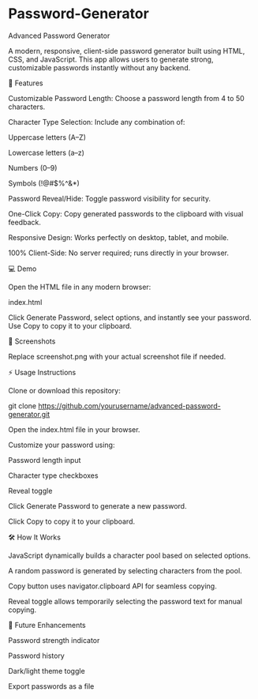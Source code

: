 # Password-Generator
Advanced Password Generator

A modern, responsive, client-side password generator built using HTML, CSS, and JavaScript. This app allows users to generate strong, customizable passwords instantly without any backend.

🚀 Features

Customizable Password Length: Choose a password length from 4 to 50 characters.

Character Type Selection: Include any combination of:

Uppercase letters (A–Z)

Lowercase letters (a–z)

Numbers (0–9)

Symbols (!@#$%^&*)

Password Reveal/Hide: Toggle password visibility for security.

One-Click Copy: Copy generated passwords to the clipboard with visual feedback.

Responsive Design: Works perfectly on desktop, tablet, and mobile.

100% Client-Side: No server required; runs directly in your browser.

💻 Demo

Open the HTML file in any modern browser:

index.html


Click Generate Password, select options, and instantly see your password. Use Copy to copy it to your clipboard.

🎨 Screenshots


Replace screenshot.png with your actual screenshot file if needed.

⚡ Usage Instructions

Clone or download this repository:

git clone https://github.com/yourusername/advanced-password-generator.git


Open the index.html file in your browser.

Customize your password using:

Password length input

Character type checkboxes

Reveal toggle

Click Generate Password to generate a new password.

Click Copy to copy it to your clipboard.

🛠️ How It Works

JavaScript dynamically builds a character pool based on selected options.

A random password is generated by selecting characters from the pool.

Copy button uses navigator.clipboard API for seamless copying.

Reveal toggle allows temporarily selecting the password text for manual copying.

🌟 Future Enhancements

Password strength indicator

Password history

Dark/light theme toggle

Export passwords as a file
